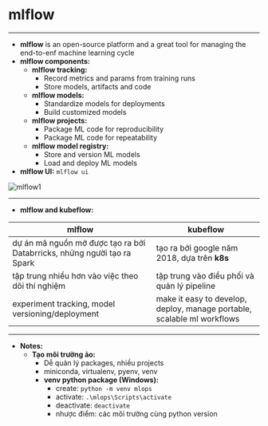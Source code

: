# mlflow
---
- **mlflow** is an open-source platform and a great tool for managing the end-to-enf machine learning cycle
- **mlflow components:**
  - **mlflow tracking:**
    - Record metrics and params from training runs
    - Store models, artifacts and code
  - **mlflow models:**
    - Standardize models for deployments
    - Build customized models
  - **mlflow projects:**
    - Package ML code for reproducibility
    - Package ML code for repeatability
  - **mlflow model registry:**
    - Store and version ML models
    - Load and deploy ML models
- **mlflow UI:** `mlflow ui`

![mlflow1](https://user-images.githubusercontent.com/26833433/274929143-05e37e72-c355-44be-a842-b358592340b7.png)

---
- **mlflow and kubeflow:**

|mlflow|kubeflow|
|------|--------|
|dự án mã nguồn mở được tạo ra bởi Databrricks, những người tạo ra Spark|tạo ra bởi google năm 2018, dựa trên **k8s**|
|tập trung nhiều hơn vào việc theo dõi thí nghiệm|tập trung vào điều phối và quản lý pipeline|
|experiment tracking, model versioning/deployment|make it easy to develop, deploy, manage portable, scalable ml workflows|

---
- **Notes:**
  - **Tạo môi trường ảo:**
    - Dễ quản lý packages, nhiều projects
    - miniconda, virtualenv, pyenv, venv
    - **venv python package (Windows):**
      - create: `python -m venv mlops`
      - activate: `.\mlops\Scripts\activate`
      - deactivate: `deactivate`
      - nhược điểm: các môi trường cùng python version
